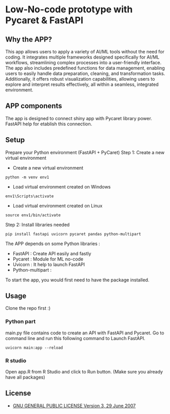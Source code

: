 # Low-No-code prototype with Pycaret & FastAPI


## Why the APP?

This app allows users to apply a variety of AI/ML tools without the need for coding. It integrates multiple frameworks designed specifically for AI/ML workflows, streamlining complex processes into a user-friendly interface. The app also includes predefined functions for data management, enabling users to easily handle data preparation, cleaning, and transformation tasks. Additionally, it offers robust visualization capabilities, allowing users to explore and interpret results effectively, all within a seamless, integrated environment.

## APP components 

The app is designed to connect shiny app with Pycaret library power. FastAPI help for etablish this connection.

## Setup
Prepare your Python environment (FastAPI + PyCaret)
Step 1: Create a new virtual environment
- Create a new virtual environment
```
python -m venv env1
```
- Load virtual environment created on Windows
```
env1\Scripts\activate 
```
- Load virtual environment created on Linux
```
source env1/bin/activate
```
Step 2: Install libraries needed
```
pip install fastapi uvicorn pycaret pandas python-multipart
```

The APP depends on some Python libraries :
- FastAPI : Create API easily and fastly
- Pycaret : Module for ML no-code
- Uvicorn : It help to launch FastAPI
- Python-multipart : 

To start the app, you would first need to have the package installed.

## Usage

Clone the repo first :)

### Python part
main.py file contains code to create an API with FastAPI and Pycaret.
Go to command line and run this following command to Launch FastAPI.
```
uvicorn main:app --reload
```

### R studio
Open app.R from R Studio and click to Run button. (Make sure you already have all packages)

## License

- [GNU GENERAL PUBLIC LICENSE Version 3, 29 June 2007](./LICENSE)

